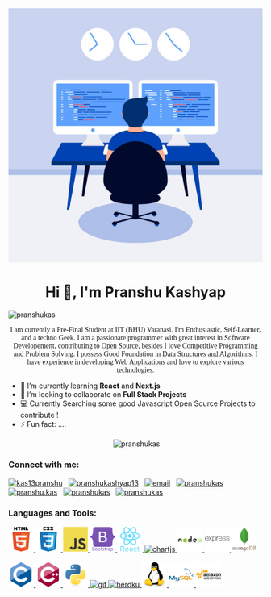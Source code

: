 <div align="center"><img src="/web-developer.jfif"></div>

<h1 align="center">Hi 👋, I'm Pranshu Kashyap</h1>

<!-- ![Profile views](https://gpvc.arturio.dev/pranshukas)   -->
<p align="left"> <img src="https://komarev.com/ghpvc/?username=pranshukas&label=Profile%20views&color=0e75b6&style=flat" alt="pranshukas" /> </p>

<p align="center" style="font-family:Papyrus"> I am currently a Pre-Final Student at IIT (BHU) Varanasi. I'm Enthusiastic, Self-Learner, and a techno Geek. I am a passionate programmer with great interest in Software Developement, contributing to Open Source, besides I  love Competitive Programming and Problem Solving. I possess Good Foundation in Data Structures and Algorithms.
I have experience in developing Web Applications and love to explore various technologies.

- 🌱 I’m currently learning **React** and **Next.js**
- 👯 I’m looking to collaborate on **Full Stack Projects**
- 💻 Currently Searching some good Javascript Open Source Projects to contribute !
- ⚡ Fun fact: ....
  
<p align="center">&nbsp;<img align="center" src="https://github-readme-stats.vercel.app/api?username=pranshukas&show_icons=true&count_private=true&locale=en" alt="pranshukas" /></p>
  
<h3 align="left">Connect with me:</h3>
<p align="left">
<a href="https://twitter.com/kas13pranshu" target="blank"><img align="center" src="https://raw.githubusercontent.com/rahuldkjain/github-profile-readme-generator/master/src/images/icons/Social/twitter.svg" alt="kas13pranshu" height="35" width="40" /></a>&nbsp;&nbsp;
<a href="https://linkedin.com/in/pranshukashyap13" target="blank"><img align="center" src="https://raw.githubusercontent.com/rahuldkjain/github-profile-readme-generator/master/src/images/icons/Social/linked-in-alt.svg" alt="pranshukashyap13" height="35" width="40" /></a>&nbsp;&nbsp;
<a href="mailto:pranshu.kashyap.mec19@iitbhu.ac.in"> <img align="center" src="https://cdn-icons-png.flaticon.com/512/732/732200.png" height="35px" width="40px" alt="email"/></a>&nbsp;&nbsp;
<a href="https://instagram.com/pranshukas" target="blank"><img align="center" src="https://raw.githubusercontent.com/rahuldkjain/github-profile-readme-generator/master/src/images/icons/Social/instagram.svg" alt="pranshukas" height="35" width="40" /></a>&nbsp;&nbsp;
<a href="https://www.facebook.com/pranshu.kas/" target="blank"><img align="center" src="https://raw.githubusercontent.com/rahuldkjain/github-profile-readme-generator/master/src/images/icons/Social/facebook.svg" alt="pranshu.kas" height="35" width="40" /></a>&nbsp;&nbsp;
<a href="https://www.codechef.com/users/pranshukas" target="blank"><img align="center" src="https://cdn.jsdelivr.net/npm/simple-icons@3.1.0/icons/codechef.svg" alt="pranshukas" height="35" width="40" /></a>&nbsp;&nbsp;
<a href="https://codeforces.com/profile/pranshukas" target="blank"><img align="center" src="https://cdn.jsdelivr.net/npm/simple-icons@3.0.1/icons/codeforces.svg" alt="pranshukas" height="35" width="40" /></a>&nbsp;&nbsp;
</p>

<h3 align="left">Languages and Tools:</h3>
<p align="left"> 
<a href="https://www.w3.org/html/" target="_blank"> <img src="https://raw.githubusercontent.com/devicons/devicon/master/icons/html5/html5-original-wordmark.svg" alt="html5" width="50" height="50"/> </a> 
<a href="https://www.w3schools.com/css/" target="_blank"> <img src="https://raw.githubusercontent.com/devicons/devicon/master/icons/css3/css3-original-wordmark.svg" alt="css3" width="50" height="50"/> </a> 
<a href="https://developer.mozilla.org/en-US/docs/Web/JavaScript" target="_blank"> <img src="https://raw.githubusercontent.com/devicons/devicon/master/icons/javascript/javascript-original.svg" alt="javascript" width="50" height="50"/> </a>
<a href="https://getbootstrap.com" target="_blank"> <img src="https://raw.githubusercontent.com/devicons/devicon/master/icons/bootstrap/bootstrap-plain-wordmark.svg" alt="bootstrap" width="50" height="50"/> </a> 
<a href="https://reactjs.org/" target="_blank"> <img src="https://raw.githubusercontent.com/devicons/devicon/master/icons/react/react-original-wordmark.svg" alt="react" width="50" height="50"/> </a>
<a href="https://www.chartjs.org" target="_blank"> <img src="https://www.chartjs.org/media/logo-title.svg" alt="chartjs" width="50" height="50"/> </a>  
<a href="https://nodejs.org" target="_blank"> <img src="https://raw.githubusercontent.com/devicons/devicon/master/icons/nodejs/nodejs-original-wordmark.svg" alt="nodejs" width="50" height="50"/> </a> 
<a href="https://expressjs.com" target="_blank"> <img src="https://raw.githubusercontent.com/devicons/devicon/master/icons/express/express-original-wordmark.svg" alt="express" width="50" height="50"/> </a> 
  <a href="https://www.mongodb.com/" target="_blank"> <img src="https://raw.githubusercontent.com/devicons/devicon/master/icons/mongodb/mongodb-original-wordmark.svg" alt="mongodb" width="50" height="50"/> </a>
 <br><br>
<a href="https://www.cprogramming.com/" target="_blank"> <img src="https://raw.githubusercontent.com/devicons/devicon/master/icons/c/c-original.svg" alt="c" width="50" height="50"/> </a> 
<a href="https://www.w3schools.com/cpp/" target="_blank"> <img src="https://raw.githubusercontent.com/devicons/devicon/master/icons/cplusplus/cplusplus-original.svg" alt="cplusplus" width="50" height="50"/> </a> 
<a href="https://www.python.org" target="_blank"> <img src="https://raw.githubusercontent.com/devicons/devicon/master/icons/python/python-original.svg" alt="python" width="50" height="50"/> </a> 
<a href="https://git-scm.com/" target="_blank"> <img src="https://www.vectorlogo.zone/logos/git-scm/git-scm-icon.svg" alt="git" width="50" height="50"/> </a> 
<a href="https://heroku.com" target="_blank"> <img src="https://www.vectorlogo.zone/logos/heroku/heroku-icon.svg" alt="heroku" width="50" height="50"/> </a>  
<a href="https://www.linux.org/" target="_blank"> <img src="https://raw.githubusercontent.com/devicons/devicon/master/icons/linux/linux-original.svg" alt="linux" width="50" height="50"/> </a> 
<a href="https://www.mysql.com/" target="_blank"> <img src="https://raw.githubusercontent.com/devicons/devicon/master/icons/mysql/mysql-original-wordmark.svg" alt="mysql" width="50" height="50"/> </a> 
<a href="https://aws.amazon.com" target="_blank"> <img src="https://raw.githubusercontent.com/devicons/devicon/master/icons/amazonwebservices/amazonwebservices-original-wordmark.svg" alt="aws" width="50" height="50"/> </a> </p> 

<br>

<!-- <p><img align="left" src="https://github-readme-stats.vercel.app/api/top-langs?username=pranshukas&show_icons=true&locale=en&layout=compact" alt="pranshukas" /></p> -->

<!-- <p align="center">&nbsp;<img align="center" src="https://github-readme-stats.vercel.app/api?username=pranshukas&show_icons=true&locale=en" alt="pranshukas" /></p> -->

<!-- <p align="center"><img align="center" src="https://github-readme-streak-stats.herokuapp.com/?user=pranshukas&" alt="pranshukas" /></p> -->
